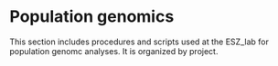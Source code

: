 # Population genomics
This section includes procedures and scripts used at the ESZ_lab for population genomc analyses. It is organized by project.
